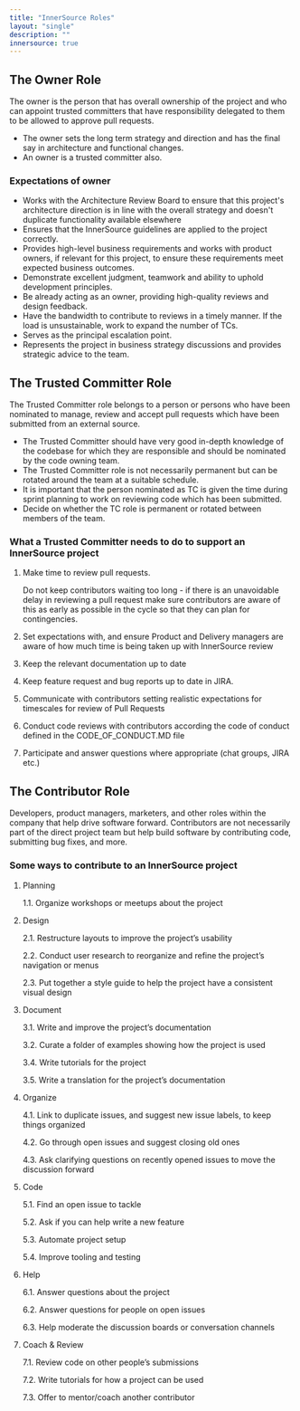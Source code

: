 ```yaml
---
title: "InnerSource Roles"
layout: "single"
description: ""
innersource: true
---
```


## The Owner Role

The owner is the person that has overall ownership of the project and who can appoint trusted committers that have responsibility delegated to them to be allowed to approve pull requests.

- The owner sets the long term strategy and direction and has the final say in architecture and functional changes.
- An owner is a trusted committer also.

### Expectations of owner

- Works with the Architecture Review Board to ensure that this project's architecture direction is in line with the overall strategy and doesn't duplicate functionality available elsewhere
- Ensures that the InnerSource guidelines are applied to the project correctly.
- Provides high-level business requirements and works with product owners, if relevant for this project, to ensure these requirements meet expected business outcomes.
- Demonstrate excellent judgment, teamwork and ability to uphold development principles.
- Be already acting as an owner, providing high-quality reviews and design feedback.
- Have the bandwidth to contribute to reviews in a timely manner. If the load is unsustainable, work to expand the number of TCs.
- Serves as the principal escalation point.
- Represents the project in business strategy discussions and provides strategic advice to the team.

## The Trusted Committer Role

The Trusted Committer role belongs to a person or persons who have been nominated to manage, review and accept pull requests which have been submitted from an external source.

- The Trusted Committer should have very good in-depth knowledge of the codebase for which they are responsible and should be nominated by the code owning team.
- The Trusted Committer role is not necessarily permanent but can be rotated around the team at a suitable schedule.
- It is important that the person nominated as TC is given the time during sprint planning to work on reviewing code which has been submitted.
- Decide on whether the TC role is permanent or rotated between members of the team.

### What a Trusted Committer needs to do to support an InnerSource project

1. Make time to review pull requests.

   Do not keep contributors waiting too long - if there is an unavoidable delay in reviewing a pull request make sure contributors are aware of this as early as possible in the cycle so that they can plan for contingencies.

2. Set expectations with, and ensure Product and Delivery managers are aware of how much time is being taken up with InnerSource review

3. Keep the relevant documentation up to date

4. Keep feature request and bug reports up to date in JIRA.

5. Communicate with contributors setting realistic expectations for timescales for review of Pull Requests

6. Conduct code reviews with contributors according the code of conduct defined in the CODE_OF_CONDUCT.MD file

7. Participate and answer questions where appropriate (chat groups, JIRA etc.)

## The Contributor Role

Developers, product managers, marketers, and other roles within the company that help drive software forward. Contributors are not necessarily part of the direct project team but help build software by contributing code, submitting bug fixes, and more.

### Some ways to contribute to an InnerSource project

1.  Planning

    1.1. Organize workshops or meetups about the project

2.  Design

    2.1. Restructure layouts to improve the project’s usability

    2.2. Conduct user research to reorganize and refine the project’s navigation or menus

    2.3. Put together a style guide to help the project have a consistent visual design

3.  Document

    3.1. Write and improve the project’s documentation

    3.2. Curate a folder of examples showing how the project is used

    3.4. Write tutorials for the project

    3.5. Write a translation for the project’s documentation

4.  Organize

    4.1. Link to duplicate issues, and suggest new issue labels, to keep things organized

    4.2. Go through open issues and suggest closing old ones

    4.3. Ask clarifying questions on recently opened issues to move the discussion forward

5.  Code

    5.1. Find an open issue to tackle

    5.2. Ask if you can help write a new feature

    5.3. Automate project setup

    5.4. Improve tooling and testing

6.  Help

    6.1. Answer questions about the project

    6.2. Answer questions for people on open issues

    6.3. Help moderate the discussion boards or conversation channels

7.  Coach & Review

    7.1. Review code on other people’s submissions

    7.2. Write tutorials for how a project can be used

    7.3. Offer to mentor/coach another contributor
